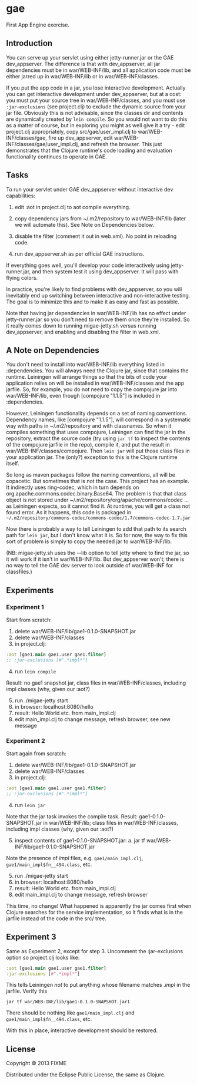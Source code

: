 # gae

First App Engine exercise.

## Introduction

You can serve up your servlet using either jetty-runner.jar or the GAE
dev_appserver.  The difference is that with dev_appserver, all jar
dependencies must be in war/WEB-INF/lib, and all application code must
be either jarred up in war/WEB-INF/lib or in war/WEB-INF/classes.

If you put the app code in a jar, you lose interactive development.
Actually you can get interactive development under dev_appserver, but
at a cost: you must put your source tree in war/WEB-INF/classes, and
you must use `:jar-exclusions` (see project.clj) to exclude the
dynamic source from your jar file.  Obviously this is not advisable,
since the classes dir and contents are dynamically created by `lein
compile`.  So you would not want to do this as a matter of course, but
in exploring you might as well give it a try - edit project.clj
appropriately, copy src/gae/user_impl.clj to war/WEB-INF/classes/gae,
fire up dev_appserver, edit war/WEB-INF/classes/gae/user_impl.clj, and
refresh the browser.  This just demonstrates that the Clojure
runtime's code loading and evaluation functionality continues to
operate in GAE.

## Tasks

To run your servlet under GAE dev_appserver without interactive dev
capabilities:

 1.  edit :aot in project.clj to aot compile everything.

 2.  copy dependency jars from ~/.m2/repository to war/WEB-INF/lib
 (later we will automate this).  See Note on Dependencies below.

 3.  disable the filter (comment it out in web.xml).  No point in
 reloading code.

 4.  run dev_appserver.sh as per official GAE instructions.

If everything goes well, you'll develop your code interactively using
jetty-runner.jar, and then system test it using dev_appserver.  It
will pass with flying colors.

In practice, you're likely to find problems with dev_appserver, so you
will inevitably end up switching between interactive and
non-interactive testing.  The goal is to minimize this and to make it
as easy and fast as possible.

Note that having jar dependencies in war/WEB-INF/lib has no effect
under jetty-runner.jar so you don't need to remove them once they're
installed.  So it really comes down to running migae-jetty.sh versus
running dev_appserver, and enabling and disabling the filter in
web.xml.

## A Note on Dependencies

You don't need to install into war/WEB-INF/lib everything listed in
:dependencies.  You will always need the Clojure jar, since that
contains the runtime.  Leiningen will arrange things so that the bits
of code your application relies on will be installed in
war/WEB-INF/classes and the app jarfile.  So, for example, you do not
need to copy the compojure jar into war/WEB-INF/lib, even though
[compojure "1.1.5"] is included in :dependencies.

However, Leiningen functionality depends on a set of naming
conventions.  Dependency names, like [compojure "1.1.5"], will
correspond in a systematic way with paths in ~/.m2/repository and with
classnames.  So when it compiles something that uses compojure,
Leiningen can find the jar in the repository, extract the source code
(try using `jar tf` to inspect the contents of the compojure jarfile
in the repo), compile it, and put the result in
war/WEB-INF/classes/compojure.  Then `lein jar` will put those class
files in your application jar.  The (only?) exception to this is the
Clojure runtime itself.

So long as maven packages follow the naming conventions, all will be
copacetic.  But sometimes that is not the case.  This project has an
example.  It indirectly uses ring-codec, which in turn depends on
org.apache.commons.codec.binary.Base64.  The problem is that that
class object is not stored under
~/.m2/repository/org/apache/commons/codec ... as Leiningen expects, so
it cannot find it.  At runtime, you will get a class not found error.
As it happens, this code is packaged in
`~/.m2/repository/commons-codec/commons-codec/1.7/commons-codec-1.7.jar`

Now there is probably a way to tell Leiningen to add that path to its
search path for `lein jar`, but I don't know what it is.  So for now,
the way to fix this sort of problem is simply to copy the needed jar
to war/WEB-INF/lib.

(NB: migae-jetty.sh uses the --lib option to tell jetty where to find
the jar, so it will work if it isn't in war/WEB-INF/lib.  But
dev_appserver won't; there is no way to tell the GAE dev server to look
outside of war/WEB-INF for classfiles.)

## Experiments

### Experiment 1

Start from scratch:
 1.  delete war/WEB-INF/lib/gae1-0.1.0-SNAPSHOT.jar
 2.  delete war/WEB-INF/classes
 3.  in project.clj:

```Clojure
:aot [gae1.main gae1.user gae1.filter]
;; :jar-exclusions [#".*impl*"]
```

 4.  run `lein compile`

Result: no gae1 snapshot jar, class files in war/WEB-INF/classes,
including impl classes (why, given our :aot?)

 5.  run ./migae-jetty start
 6.  in browser:  localhost:8080/hello
 7.  result: Hello World etc. from main_impl.clj
 8.  edit main_impl.clj to change message, refresh browser, see new message

### Experiment 2

Start again from scratch:
 1.  delete war/WEB-INF/lib/gae1-0.1.0-SNAPSHOT.jar
 2.  delete war/WEB-INF/classes
 3.  in project.clj:

```Clojure
:aot [gae1.main gae1.user gae1.filter]
;; :jar-exclusions [#".*impl*"]
```

 4.  run `lein jar`

Note that the jar task invokes the compile task.  Result:
gae1-0.1.0-SNAPSHOT.jar in war/WEB-INF/lib; class files in
war/WEB-INF/classes, including impl classes (why, given our :aot?)

 5.  inspect contents of gae1-0.1.0-SNAPSHOT.jar:
   a.  jar tf war/WEB-INF/lib/gae1-0.1.0-SNAPSHOT.jar

Note the presence of *impl* files, e.g. `gae1/main_impl.clj`,
`gae1/main_impl$fn__494.class`, etc.

 5.  run ./migae-jetty start
 6.  in browser:  localhost:8080/hello
 7.  result: Hello World etc. from main_impl.clj
 8.  edit main_impl.clj to change message, refresh browser

This time, no change!  What happened is apparently the jar comes first
when Clojure searches for the service implementation, so it finds what
is in the jarfile instead of the code in the src/ tree.

## Experiment 3

Same as Experiment 2, except for step 3.  Uncomment the
:jar-exclusions option so project.clj looks like:

```Clojure
:aot [gae1.main gae1.user gae1.filter]
:jar-exclusions [#".*impl*"]
```

This tells Leiningen *not* to put anything whose filename matches
.*impl* in the jarfile.  Verify this

    jar tf war/WEB-INF/lib/gae1-0.1.0-SNAPSHOT.jar1

There should be nothing like `gae1/main_impl.clj` and
`gae1/main_impl$fn__494.class`, etc.

With this in place, interactive development should be restored.

## License

Copyright © 2013 FIXME

Distributed under the Eclipse Public License, the same as Clojure.
